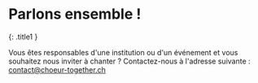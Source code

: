 # Parlons ensemble !
{: .title1 }

Vous êtes responsables d'une institution ou d'un événement et vous souhaitez nous inviter à chanter ?
Contactez-nous à l'adresse suivante : [contact@choeur-together.ch](mailto:contact@choeur-together.ch)
